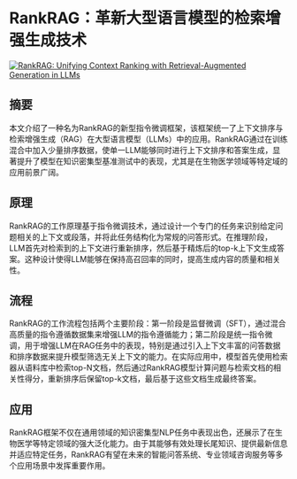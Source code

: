# RankRAG：革新大型语言模型的检索增强生成技术

[![RankRAG: Unifying Context Ranking with Retrieval-Augmented Generation in LLMs](https://arxiv-research-1301205113.cos.ap-guangzhou.myqcloud.com/images/2407.02485v1.pdf_0.jpg)](https://arxiv.org/abs/2407.02485v1)

## 摘要

本文介绍了一种名为RankRAG的新型指令微调框架，该框架统一了上下文排序与检索增强生成（RAG）在大型语言模型（LLMs）中的应用。RankRAG通过在训练混合中加入少量排序数据，使单一LLM能够同时进行上下文排序和答案生成，显著提升了模型在知识密集型基准测试中的表现，尤其是在生物医学领域等特定域的应用前景广阔。

## 原理

RankRAG的工作原理基于指令微调技术，通过设计一个专门的任务来识别给定问题相关的上下文或段落，并将此任务结构化为常规的问答形式。在推理阶段，LLM首先对检索到的上下文进行重新排序，然后基于精炼后的top-k上下文生成答案。这种设计使得LLM能够在保持高召回率的同时，提高生成内容的质量和相关性。

## 流程

RankRAG的工作流程包括两个主要阶段：第一阶段是监督微调（SFT），通过混合高质量的指令遵循数据集来增强LLM的指令遵循能力；第二阶段是统一指令微调，用于增强LLM在RAG任务中的表现，特别是通过引入上下文丰富的问答数据和排序数据来提升模型筛选无关上下文的能力。在实际应用中，模型首先使用检索器从语料库中检索top-N文档，然后通过RankRAG模型计算问题与检索文档的相关性得分，重新排序后保留top-k文档，最后基于这些文档生成最终答案。

## 应用

RankRAG框架不仅在通用领域的知识密集型NLP任务中表现出色，还展示了在生物医学等特定领域的强大泛化能力。由于其能够有效处理长尾知识、提供最新信息并适应特定任务，RankRAG有望在未来的智能问答系统、专业领域咨询服务等多个应用场景中发挥重要作用。

